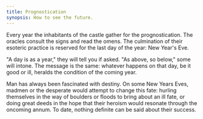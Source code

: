 ```yaml
---
title: Prognostication
synopsis: How to see the future.
---
```


Every year the inhabitants of the castle gather for the prognostication. The oracles consult the signs and read the omens. The culmination of their esoteric practice is reserved for the last day of the year: New Year's Eve.

"A day is as a year," they will tell you if asked. "As above, so below," some will intone. The message is the same: whatever happens on that day, be it good or ill, heralds the condition of the coming year.

Man has always been fascinated with destiny. On some New Years Eves, madmen or the desperate would attempt to change this fate: hurling themselves in the way of boulders or floods to bring about an ill fate, or doing great deeds in the hope that their heroism would resonate through the oncoming annum. To date, nothing definite can be said about their success.
